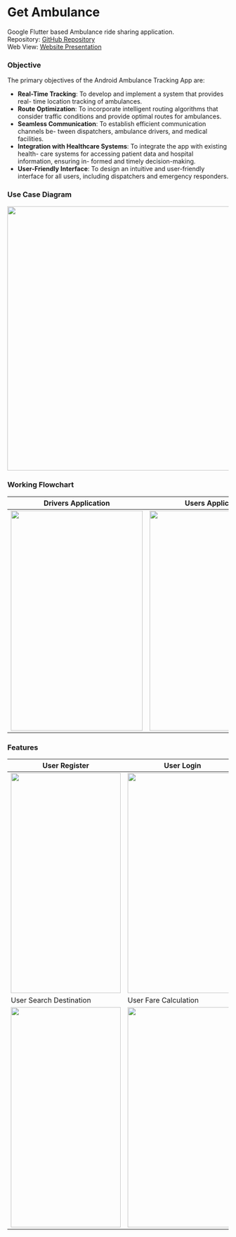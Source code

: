 # Get Ambulance
Google Flutter based Ambulance ride sharing application. <br>
Repository: <a href="https://github.com/abdulmukit98/Flutter-Ambulance">GitHub Repository</a> <br>
Web View: <a href="https://abdulmukit98.github.io/Flutter-Ambulance/">Website Presentation</a>  <br>

### Objective
The primary objectives of the Android Ambulance Tracking App are:
* **Real-Time Tracking**: To develop and implement a system that provides real-
time location tracking of ambulances.
* **Route Optimization**: To incorporate intelligent routing algorithms that consider
traffic conditions and provide optimal routes for ambulances.
* **Seamless Communication**: To establish efficient communication channels be-
tween dispatchers, ambulance drivers, and medical facilities.
* **Integration with Healthcare Systems**: To integrate the app with existing health-
care systems for accessing patient data and hospital information, ensuring in-
formed and timely decision-making.
* **User-Friendly Interface**: To design an intuitive and user-friendly interface for
all users, including dispatchers and emergency responders.

### Use Case Diagram
<img src="https://github.com/abdulmukit98/Flutter-Ambulance/assets/56398175/bb173601-0d87-4cad-89a9-186b2bd505ed" width="600" height="600" />

### Working Flowchart

|Drivers Application |  Users Application|
|-------------------| -------------------|
| <img src="https://github.com/abdulmukit98/Flutter-Ambulance/assets/56398175/d33a889c-d16c-4d23-8deb-064f6f89f406" width="300" height="500" />   |<img src="https://github.com/abdulmukit98/Flutter-Ambulance/assets/56398175/86e1921c-ee25-4203-8575-93c60ae8dde3" width="300" height="500" /> |

### Features

| User Register | User Login | Homepage |
|---------------|-------------|------------|
|<img src="https://github.com/abdulmukit98/Flutter-Ambulance/assets/56398175/d5e21c41-b7e5-4e60-b670-df474445cd3a" width="250" height="500" />| <img src="https://github.com/abdulmukit98/Flutter-Ambulance/assets/56398175/60b09438-eaf1-49a3-9eb2-c1cef76ddecf" width="250" height="500" /> | <img src="https://github.com/abdulmukit98/Flutter-Ambulance/assets/56398175/0e5f247f-a50e-4aac-8d07-475b622b7f48" width="250" height="500" /> |
|User Search Destination | User Fare Calculation | Navigation Drawer |
|<img src="https://github.com/abdulmukit98/Flutter-Ambulance/assets/56398175/a1ebba5a-60d8-41d0-b985-e9ec223de316" width="250" height="500" />|  <img src="https://github.com/abdulmukit98/Flutter-Ambulance/assets/56398175/0f3b526f-e869-439f-8dba-181df09def0a" width="250" height="500" /> |  <img src="https://github.com/abdulmukit98/Flutter-Ambulance/assets/56398175/0b1cd28a-8188-4653-a37a-550f95a6b64b" width="250" height="500" /> |




